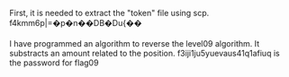 First, it is needed to extract the "token" file using scp.
f4kmm6p|=�p�n��DB�Du{��

I have programmed an algorithm to reverse the level09 algorithm. It substracts an amount related to the position. 
f3iji1ju5yuevaus41q1afiuq is the password for flag09
